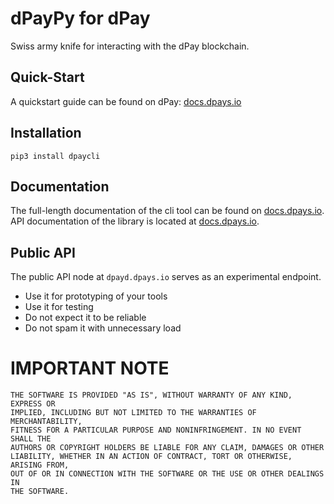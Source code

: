 # dPayPy for dPay

Swiss army knife for interacting with the dPay blockchain.

## Quick-Start

A quickstart guide can be found on dPay: [docs.dpays.io](https://docs.dpays.io/cli/)

## Installation

```
pip3 install dpaycli
```

## Documentation

The full-length documentation of the cli tool can be found on [docs.dpays.io](https://docs.dpays.io/cli/).
API documentation of the library is located at [docs.dpays.io](https://docs.dpays.io/python-lib/).

## Public API

The public API node at `dpayd.dpays.io` serves as an experimental
endpoint.

* Use it for prototyping of your tools
* Use it for testing
* Do not expect it to be reliable
* Do not spam it with unnecessary load

# IMPORTANT NOTE

    THE SOFTWARE IS PROVIDED "AS IS", WITHOUT WARRANTY OF ANY KIND, EXPRESS OR
    IMPLIED, INCLUDING BUT NOT LIMITED TO THE WARRANTIES OF MERCHANTABILITY,
    FITNESS FOR A PARTICULAR PURPOSE AND NONINFRINGEMENT. IN NO EVENT SHALL THE
    AUTHORS OR COPYRIGHT HOLDERS BE LIABLE FOR ANY CLAIM, DAMAGES OR OTHER
    LIABILITY, WHETHER IN AN ACTION OF CONTRACT, TORT OR OTHERWISE, ARISING FROM,
    OUT OF OR IN CONNECTION WITH THE SOFTWARE OR THE USE OR OTHER DEALINGS IN
    THE SOFTWARE.
